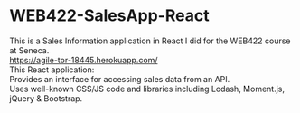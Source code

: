 # WEB422-SalesApp-React

This is a Sales Information application in React I did for the WEB422 course at Seneca.
<br>https://agile-tor-18445.herokuapp.com/
<br>This React application:
<br>Provides an interface for accessing sales data from an API. 
<br>Uses well-known CSS/JS code and libraries including Lodash, Moment.js, jQuery & Bootstrap.

